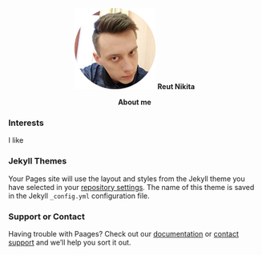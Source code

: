 <p align="center">
  <img src="https://raw.githubusercontent.com/NikitaReut7/NikitaReut7.github.io/master/image.png">
  <b> Reut Nikita</b><br>
</p>

<p align="center">
  <b> About me </b><br>
</p>


### Interests
I like 

### Jekyll Themes

Your Pages site will use the layout and styles from the Jekyll theme you have selected in your [repository settings](https://github.com/NikitaReut7/NikitaReut7.github.io/settings). The name of this theme is saved in the Jekyll `_config.yml` configuration file.

### Support or Contact

Having trouble with Paages? Check out our [documentation](https://help.github.com/categories/github-pages-basics/) or [contact support](https://github.com/contact) and we’ll help you sort it out.
